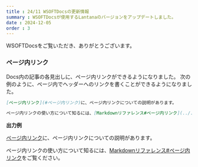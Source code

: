 ```yaml
---
title : 24/11 WSOFTDocsの更新情報
summary : WSOFTDocsが使用するLantanaのバージョンをアップデートしました。
date : 2024-12-05
order : 3
---
```


WSOFTDocsをご覧いただき、ありがとうございます。

### ページ内リンク
Docs内の記事の各見出しに、ページ内リンクができるようになりました。
次の例のように、ページ内でヘッダーへのリンクを書くことができるようになりました。

```md title="Markdown"
[ページ内リンク](#ページ内リンク)に、ページ内リンクについての説明があります。

ページ内リンクの使い方について知るには、[Markdownリファレンス#ページ内リンク](../../../contribute/markdown.md#ページ内リンク)をご覧ください。
```

**出力例**

[ページ内リンク](#ページ内リンク)に、ページ内リンクについての説明があります。

ページ内リンクの使い方について知るには、[Markdownリファレンス#ページ内リンク](../../../contribute/markdown.md#ページ内リンク)をご覧ください。
